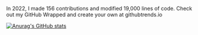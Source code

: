 
In 2022, I made 156 contributions and modified 19,000 lines of code. Check out my GitHub Wrapped and create your own at githubtrends.io

[![Anurag's GitHub stats](https://github-readme-stats.vercel.app/api?username=lurudong&show_icons=true&theme=jolly&include_all_commits=true)](https://github.com/anuraghazra/github-readme-stats)

